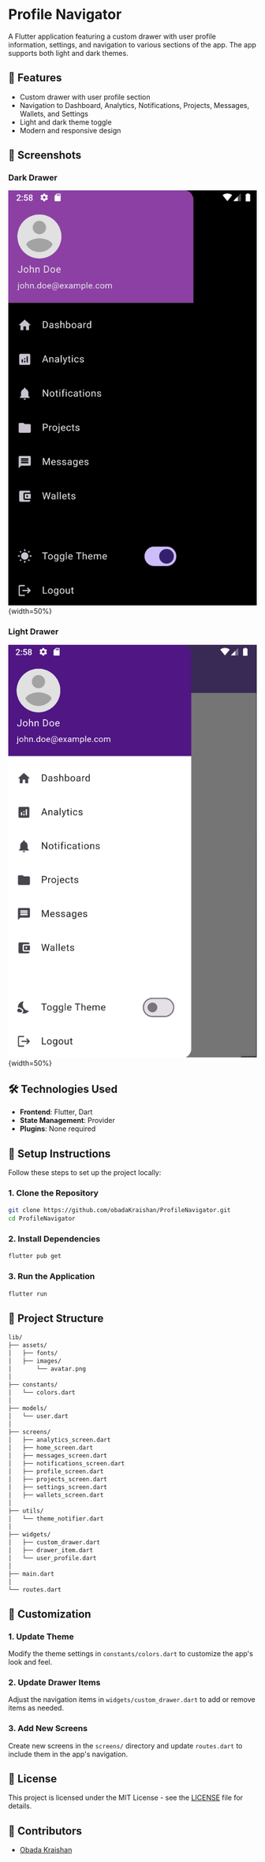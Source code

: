 
# Profile Navigator
A Flutter application featuring a custom drawer with user profile information, settings, and navigation to various sections of the app. The app supports both light and dark themes.

## 🌟 Features
- Custom drawer with user profile section
- Navigation to Dashboard, Analytics, Notifications, Projects, Messages, Wallets, and Settings
- Light and dark theme toggle
- Modern and responsive design

## 📸 Screenshots
### Dark Drawer
![Dark Drawer](screenshots/dark.png){width=50%}

### Light Drawer
![Light Drawer](screenshots/light.png){width=50%}

## 🛠️ Technologies Used
- **Frontend**: Flutter, Dart
- **State Management**: Provider
- **Plugins**: None required

## 📝 Setup Instructions
Follow these steps to set up the project locally:

### 1. Clone the Repository
```bash
git clone https://github.com/obadaKraishan/ProfileNavigator.git
cd ProfileNavigator
```

### 2. Install Dependencies
```bash
flutter pub get
```

### 3. Run the Application
```bash
flutter run
```

## 📄 Project Structure
```plaintext
lib/
├── assets/                  
│   ├── fonts/               
│   ├── images/              
│       └── avatar.png       
│
├── constants/               
│   └── colors.dart          
│
├── models/                  
│   └── user.dart            
│
├── screens/                 
│   ├── analytics_screen.dart
│   ├── home_screen.dart
│   ├── messages_screen.dart
│   ├── notifications_screen.dart
│   ├── profile_screen.dart
│   ├── projects_screen.dart
│   ├── settings_screen.dart
│   ├── wallets_screen.dart
│
├── utils/                   
│   └── theme_notifier.dart  
│
├── widgets/                 
│   ├── custom_drawer.dart   
│   ├── drawer_item.dart     
│   └── user_profile.dart    
│
├── main.dart                
│
└── routes.dart              
```

## 🎨 Customization
### 1. Update Theme
Modify the theme settings in `constants/colors.dart` to customize the app's look and feel.

### 2. Update Drawer Items
Adjust the navigation items in `widgets/custom_drawer.dart` to add or remove items as needed.

### 3. Add New Screens
Create new screens in the `screens/` directory and update `routes.dart` to include them in the app's navigation.

## 📄 License
This project is licensed under the MIT License - see the [LICENSE](LICENSE) file for details.

## 👥 Contributors
- [Obada Kraishan](https://github.com/obadaKraishan)

